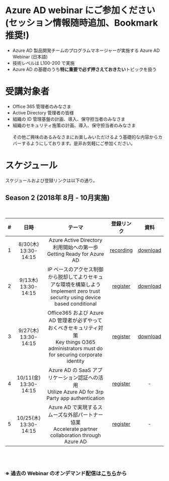 # Azure AD webinar にご参加ください <br>(セッション情報随時追加、Bookmark 推奨!)
- Azure AD 製品開発チームのプログラムマネージャーが実施する Azure AD Webinar (日本語)
- 技術レベルは L100-200 で実施
- Azure AD の基礎のうち**特に重要で必ず押さえておきたい**トピックを扱う

# 受講対象者
- Office 365 管理者のみなさま
- Active Directory 管理者の皆様
- 組織の ID 管理基盤の計画、導入、保守担当者のみなさま
- 組織のセキュリティ施策の計画、導入、保守担当者のみなさま
<br><br>
その他ご興味のあるみなさまにお楽しみいただけるよう基礎的な内容からカバーするようにしております。是非お気軽にご参加ください。 

# スケジュール
スケジュールおよび登録リンクは以下の通り。<br>


## Season 2 (2018年 8月 - 10月実施)
<br>

| # |           日時          |                                                                     テーマ                                                                     |                                                                登録リンク                                                               |資料|
|:-:|:-----------------------------:|:-------------------------------------------------------------------------------------------------------------------------------------------------------------:|:---------------------------------------------------------------------------------------------------------------------------------------:|:-:|
| 1 | 8/30(木)<br>13:30-14:15 | Azure Active Directory 利用開始への第一歩<br>Getting Ready for Azure AD                                             | [recording](https://resources.office.com/ja-jp-landing-ondemand-CO-M365-AWR-WBNR-FY19-08Aug-30-The-first-step-towards-the-start-of-using-Azure-Active-Directory-MCW0008480.html) |[download](https://azureadwebinar.blob.core.windows.net/contents/Azure%20AD%20-%20Preparation.pptx)|
| 2 | 9/13木) <br>13:30-14:15 | IP ベースのアクセス制御から脱却してよりセキュアな環境を構築しよう<br>Implement zero trust security using device based conditional                                             |[register](https://resources.office.com/ja-jp-landing-CO-M365-CSD-WBNR-FY19-09Sep-13-To-escape-from-IP-based-access-control-and-build-MCW0008622.html) |[download](https://azureadwebinar.blob.core.windows.net/contents/Azure%20AD%20-%20Device%20Based%20Access%20Control.pptx)|
| 3 | 9/27(木)<br>13:30-14:15 | Office365 および Azure AD 管理者が必ずやっておくべきセキュリティ対策<br>Key things O365 administrators must do for securing corporate identity |[register](https://resources.office.com/ja-jp-landing-CO-M365-CSD-WBNR-FY19-09Sep-27-Security-measures-that-Office-365-and-Azure-AD-MCW0008623.html) |[download](https://azureadwebinar.blob.core.windows.net/contents/Azure%20AD%20-%20Secure%20Your%20Tenant.pptx)|
| 4 | 10/11(金)<br>13:30-14:15  | Azure AD の SaaS アプリケーション認証への活用<br>Utilize Azure AD for 3rp Party app authentication| [register](https://resources.office.com/ja-jp-landing-CO-M365-CSD-WBNR-FY19-10Oct-11-Utilization-of-Azure-AD-for-SaaS-application-authentication-MCW0008647.html) |-|
| 5 | 10/25(木)<br>13:30-14:15 | Azure AD で実現するスムーズな外部パートナー協業<br>Accelerate partner collaboration through Azure AD                                           |[register](https://resources.office.com/ja-jp-landing-CO-M365-CSD-WBNR-FY19-10Oct-25-Smooth-external-partner-collaboration-achieved-with-Azure-AD-MCW0008648.html) |-|

<br><br>

### ※ 過去の Webinar のオンデマンド配信は[こちら](Schedule-old.md)から
